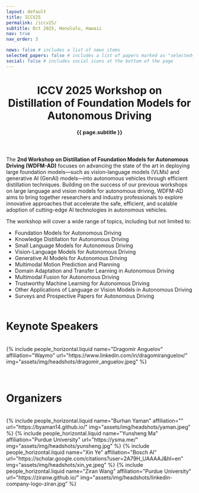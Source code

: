 ```yaml
---
layout: default
title: ICCV25
permalink: /iccv25/
subtitle: Oct 2025, Honolulu, Hawaii
nav: true
nav_order: 3

news: false # includes a list of news items
selected_papers: false # includes a list of papers marked as "selected={true}"
social: false # includes social icons at the bottom of the page
---
```


<div class="post">
  <header class="post-header">
    <h1 class="post-title">
      ICCV 2025 Workshop on<br>
      <span class="font-weight-bold">Distillation of Foundation Models for Autonomous Driving</span>
      <!-- {{ site.title }} -->
    </h1>
    <p class="desc"><b>{{ page.subtitle }}</b></p>
  </header>
</div>

The **2nd Workshop on Distillation of Foundation Models for Autonomous Driving (WDFM-AD)** focuses on advancing the state of the art in deploying large foundation models—such as vision-language models (VLMs) and generative AI (GenAI) models—into autonomous vehicles through efficient distillation techniques. Building on the success of our previous workshops on large language and vision models for autonomous driving, WDFM-AD aims to bring together researchers and industry professionals to explore innovative approaches that accelerate the safe, efficient, and scalable adoption of cutting-edge AI technologies in autonomous vehicles. 

<!-- **[📢 Call for Papers -- Open for Submissions!](/call_for_papers)** -->

<!-- **[🔗 Reviewer Signup Form](https://forms.gle/XK3xALMwWkEq6aT18)** -->

<!-- We are actively **seeking sponsorship** to support the workshop. If your organization is interested in sponsoring, please contact us at 📧 <a href="mailto:cvpr25.wdfm.ad@gmail.com" target="_blank">cvpr25.wdfm.ad@gmail.com</a>. -->

The workshop will cover a wide range of topics, including but not limited to:  
- Foundation Models for Autonomous Driving
- Knowledge Distillation for Autonomous Driving  
- Small Language Models for Autonomous Driving  
- Vision-Language Models for Autonomous Driving  
- Generative AI Models for Autonomous Driving  
- Multimodal Motion Prediction and Planning  
- Domain Adaptation and Transfer Learning in Autonomous Driving  
- Multimodal Fusion for Autonomous Driving
- Trustworthy Machine Learning for Autonomous Driving   
- Other Applications of Language or Vision Models in Autonomous Driving  
- Surveys and Prospective Papers for Autonomous Driving 
<br><br>


# Keynote Speakers
<br>
<div class="container">
<div class="row row-cols-2">
{% include people_horizontal.liquid name="Dragomir Anguelov" affiliation="Waymo" url="https://www.linkedin.com/in/dragomiranguelov/" img="assets/img/headshots/dragomir_anguelov.jpeg" %}
</div>
</div>
<br><br>

# Organizers
<br>
<div class="container">
<div class="row row-cols-2">
  {% include people_horizontal.liquid name="Burhan Yaman" affiliation="" url="https://byaman14.github.io/" img="assets/img/headshots/yaman.jpeg" %}
  {% include people_horizontal.liquid name="Yunsheng Ma" affiliation="Purdue University" url="https://ysma.me/" img="assets/img/headshots/yunsheng.jpg" %}
  {% include people_horizontal.liquid name="Xin Ye" affiliation="Bosch AI" url="https://scholar.google.com/citations?user=2A79H_UAAAAJ&hl=en" img="assets/img/headshots/xin_ye.jpeg" %}
  {% include people_horizontal.liquid name="Ziran Wang" affiliation="Purdue University" url="https://ziranw.github.io/" img="assets/img/headshots/linkedin-company-logo-ziran.jpg" %}
</div>
</div>
<br><br>

<!-- # Questions
Contact us at
<a href="mailto:cvpr25.wdfm.ad@gmail.com" target="_blank">cvpr25.wdfm.ad@gmail.com</a>. -->
